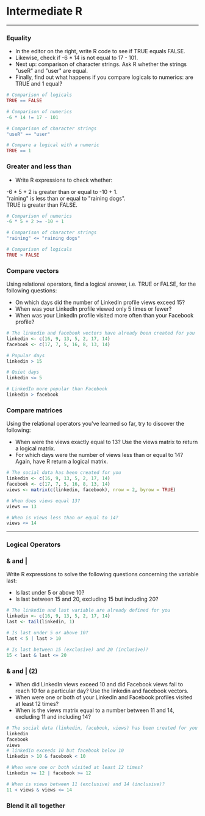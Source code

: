 # Intermediate R
---
### Equality
* In the editor on the right, write R code to see if TRUE equals FALSE.
* Likewise, check if -6 * 14 is not equal to 17 - 101.
* Next up: comparison of character strings. Ask R whether the strings "useR" and "user" are equal.
* Finally, find out what happens if you compare logicals to numerics: are TRUE and 1 equal?
```r
# Comparison of logicals
TRUE == FALSE

# Comparison of numerics
-6 * 14 != 17 - 101

# Comparison of character strings
"useR" == "user"

# Compare a logical with a numeric
TRUE == 1
```
### Greater and less than
* Write R expressions to check whether:
    
-6 * 5 + 2 is greater than or equal to -10 + 1.    
"raining" is less than or equal to "raining dogs".   
TRUE is greater than FALSE.   
```r
# Comparison of numerics
-6 * 5 + 2 >= -10 + 1

# Comparison of character strings
"raining" <= "raining dogs"

# Comparison of logicals
TRUE > FALSE
```
### Compare vectors
Using relational operators, find a logical answer, i.e. TRUE or FALSE, for the following questions:
* On which days did the number of LinkedIn profile views exceed 15?
* When was your LinkedIn profile viewed only 5 times or fewer?
* When was your LinkedIn profile visited more often than your Facebook profile?
```r
# The linkedin and facebook vectors have already been created for you
linkedin <- c(16, 9, 13, 5, 2, 17, 14)
facebook <- c(17, 7, 5, 16, 8, 13, 14)

# Popular days
linkedin > 15

# Quiet days
linkedin <= 5

# LinkedIn more popular than Facebook
linkedin > facebook
```
### Compare matrices
Using the relational operators you've learned so far, try to discover the following:
* When were the views exactly equal to 13? Use the views matrix to return a logical matrix.
* For which days were the number of views less than or equal to 14? Again, have R return a logical matrix.
```r
# The social data has been created for you
linkedin <- c(16, 9, 13, 5, 2, 17, 14)
facebook <- c(17, 7, 5, 16, 8, 13, 14)
views <- matrix(c(linkedin, facebook), nrow = 2, byrow = TRUE)

# When does views equal 13?
views == 13

# When is views less than or equal to 14?
views <= 14
```
---
### Logical Operators
### & and |
Write R expressions to solve the following questions concerning the variable last:
* Is last under 5 or above 10?
* Is last between 15 and 20, excluding 15 but including 20?
```r
# The linkedin and last variable are already defined for you
linkedin <- c(16, 9, 13, 5, 2, 17, 14)
last <- tail(linkedin, 1)

# Is last under 5 or above 10?
last < 5 | last > 10

# Is last between 15 (exclusive) and 20 (inclusive)?
15 < last & last <= 20
```
### & and | (2)
* When did LinkedIn views exceed 10 and did Facebook views fail to reach 10 for a particular day? Use the linkedin and facebook vectors.
* When were one or both of your LinkedIn and Facebook profiles visited at least 12 times?
* When is the views matrix equal to a number between 11 and 14, excluding 11 and including 14?
```r
# The social data (linkedin, facebook, views) has been created for you
linkedin
facebook
views 
# linkedin exceeds 10 but facebook below 10
linkedin > 10 & facebook < 10

# When were one or both visited at least 12 times?
linkedin >= 12 | facebook >= 12

# When is views between 11 (exclusive) and 14 (inclusive)?
11 < views & views <= 14
```
### Blend it all together

